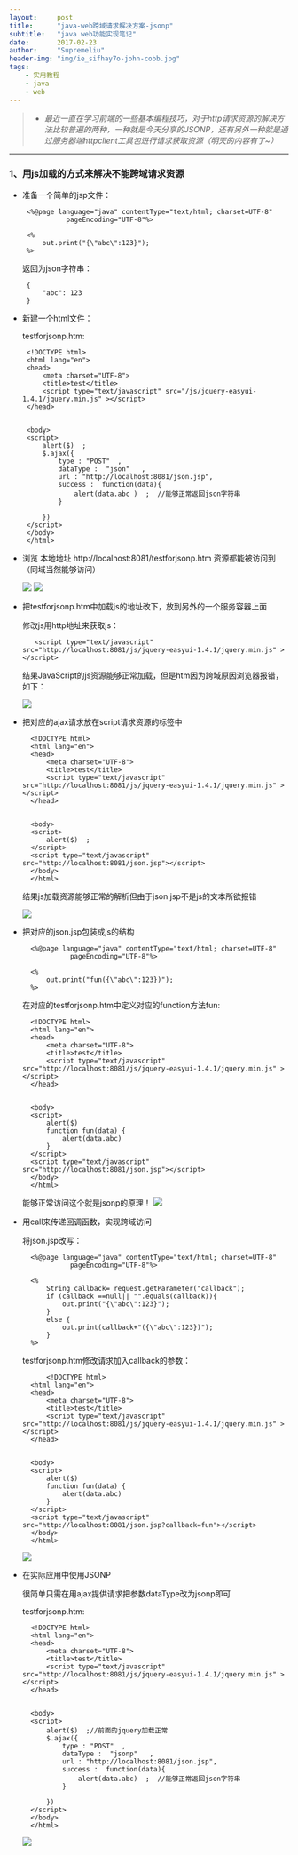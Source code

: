 ```yaml
---
layout:     post
title:      "java-web跨域请求解决方案-jsonp"
subtitle:   "java web功能实现笔记"
date:       2017-02-23
author:     "Supremeliu"
header-img: "img/ie_sifhay7o-john-cobb.jpg"
tags:
    - 实用教程
    - java
    - web
---
```




>* *最近一直在学习前端的一些基本编程技巧，对于http请求资源的解决方法比较普遍的两种，一种就是今天分享的JSONP，还有另外一种就是通过服务器端httpclient工具包进行请求获取资源（明天的内容有了~）*


---


###  1、用js加载的方式来解决不能跨域请求资源

*  准备一个简单的jsp文件：

		<%@page language="java" contentType="text/html; charset=UTF-8"
		          pageEncoding="UTF-8"%>
		
		<%
		    out.print("{\"abc\":123}");
		%>
	返回为json字符串：

		{
		    "abc": 123
		}
		
*  新建一个html文件：

	 testforjsonp.htm:
		
		<!DOCTYPE html>
		<html lang="en">
		<head>
		    <meta charset="UTF-8">
		    <title>test</title>
		    <script type="text/javascript" src="/js/jquery-easyui-1.4.1/jquery.min.js" ></script>
		</head>
		
		
		<body>
		<script>
		    alert($)  ;
		    $.ajax({
		        type : "POST"  ,
		        dataType :  "json"   ,
		        url : "http://localhost:8081/json.jsp",
		        success :  function(data){
		            alert(data.abc )  ;  //能够正常返回json字符串
		        }
		
		    })
		</script>
		</body>
		</html>

* 浏览 本地地址 http://localhost:8081/testforjsonp.htm 资源都能被访问到（同域当然能够访问）


	![](https://cl.ly/01303s050J2S/Image%202017-02-24%20at%2001.04.36.png)
	![](https://cl.ly/3F3k1d3A3r0l/Image%202017-02-24%20at%2001.12.56.png)

* 把testforjsonp.htm中加载js的地址改下，放到另外的一个服务容器上面

	修改js用http地址来获取js：
	
		 <script type="text/javascript" src="http://localhost:8081/js/jquery-easyui-1.4.1/jquery.min.js" ></script>
		 
		 
		 
	结果JavaScript的js资源能够正常加载，但是htm因为跨域原因浏览器报错，如下：
	
	![](https://cl.ly/3B0y331d3x3s/Image%202017-02-24%20at%2001.23.25.png)
	
* 把对应的ajax请求放在script请求资源的标签中

		<!DOCTYPE html>
		<html lang="en">
		<head>
		    <meta charset="UTF-8">
		    <title>test</title>
		    <script type="text/javascript" src="http://localhost:8081/js/jquery-easyui-1.4.1/jquery.min.js" ></script>
		</head>
		
		
		<body>
		<script>
		    alert($)  ;
		</script>
		<script type="text/javascript" src="http://localhost:8081/json.jsp"></script>
		</body>
		</html>
		
	结果js加载资源能够正常的解析但由于json.jsp不是js的文本所欲报错
	
	![](https://cl.ly/3o2k313s0S44/Image%202017-02-24%20at%2001.32.42.png)
	
* 把对应的json.jsp包装成js的结构

		<%@page language="java" contentType="text/html; charset=UTF-8"
		          pageEncoding="UTF-8"%>
		
		<%
		    out.print("fun({\"abc\":123})");
		%>
		
	在对应的testforjsonp.htm中定义对应的function方法fun:
	
		<!DOCTYPE html>
		<html lang="en">
		<head>
		    <meta charset="UTF-8">
		    <title>test</title>
		    <script type="text/javascript" src="http://localhost:8081/js/jquery-easyui-1.4.1/jquery.min.js" ></script>
		</head>
		
		
		<body>
		<script>
		    alert($)  
		    function fun(data) {
		        alert(data.abc)
		    }
		</script>
		<script type="text/javascript" src="http://localhost:8081/json.jsp"></script>
		</body>
		</html>
		
	能够正常访问这个就是jsonp的原理！
	![](https://cl.ly/1z1Z0u3b3X36/Image%202017-02-24%20at%2001.41.21.png)
	
* 用call来传递回调函数，实现跨域访问

	将json.jsp改写：
	
		<%@page language="java" contentType="text/html; charset=UTF-8"
		          pageEncoding="UTF-8"%>
		
		<%
		    String callback= request.getParameter("callback");
		    if (callback ==null|| "".equals(callback)){
		        out.print("{\"abc\":123}");
		    }
		    else {
		        out.print(callback+"({\"abc\":123})");
		    }
		%>

	testforjsonp.htm修改请求加入callback的参数：
	
			<!DOCTYPE html>
		<html lang="en">
		<head>
		    <meta charset="UTF-8">
		    <title>test</title>
		    <script type="text/javascript" src="http://localhost:8081/js/jquery-easyui-1.4.1/jquery.min.js" ></script>
		</head>
		
		
		<body>
		<script>
		    alert($)
		    function fun(data) {
		        alert(data.abc)
		    }
		</script>
		<script type="text/javascript" src="http://localhost:8081/json.jsp?callback=fun"></script>
		</body>
		</html>

	
	![](https://cl.ly/1z1Z0u3b3X36/Image%202017-02-24%20at%2001.41.21.png)
	
* 在实际应用中使用JSONP

	很简单只需在用ajax提供请求把参数dataType改为jsonp即可
	
	testforjsonp.htm:
	
		<!DOCTYPE html>
		<html lang="en">
		<head>
		    <meta charset="UTF-8">
		    <title>test</title>
		    <script type="text/javascript" src="http://localhost:8081/js/jquery-easyui-1.4.1/jquery.min.js" ></script>
		</head>
		
		
		<body>
		<script>
		    alert($)  ;//前面的jquery加载正常
		    $.ajax({
		        type : "POST"  ,
		        dataType :  "jsonp"   ,
		        url : "http://localhost:8081/json.jsp",
		        success :  function(data){
		            alert(data.abc)  ;  //能够正常返回json字符串
		        }
		
		    })
		</script>
		</body>
		</html>
	
	![](https://cl.ly/1m313K0W3s3w/Image%202017-02-24%20at%2002.00.49.png)




